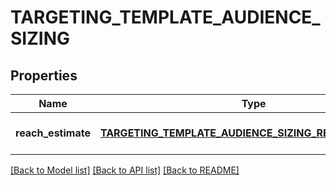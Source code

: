 # TARGETING_TEMPLATE_AUDIENCE_SIZING

## Properties
Name | Type | Description | Notes
------------ | ------------- | ------------- | -------------
**reach_estimate** | [**TARGETING_TEMPLATE_AUDIENCE_SIZING_REACH_ESTIMATE**](TargetingTemplateAudienceSizing_reach_estimate.md) |  | [optional] [default to null]

[[Back to Model list]](../README.md#documentation-for-models) [[Back to API list]](../README.md#documentation-for-api-endpoints) [[Back to README]](../README.md)


